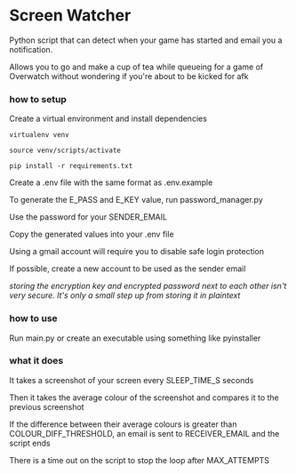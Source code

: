# Screen Watcher

Python script that can detect when your game has started and email you a notification.

Allows you to go and make a cup of tea while queueing for a game of Overwatch without wondering if you're about to be kicked for afk


### how to setup

Create a virtual environment and install dependencies

```
virtualenv venv

source venv/scripts/activate 

pip install -r requirements.txt
```

Create a .env file with the same format as .env.example

To generate the E_PASS and E_KEY value, run password_manager.py

Use the password for your SENDER_EMAIL

Copy the generated values into your .env file

Using a gmail account will require you to disable safe login protection

If possible, create a new account to be used as the sender email


*storing the encryption key and encrypted password next to each other isn't very secure. It's only a small step up from storing it in plaintext*

### how to use 

Run main.py or create an executable using something like pyinstaller

### what it does

It takes a screenshot of your screen every SLEEP_TIME_S seconds

Then it takes the average colour of the screenshot and compares it to the previous screenshot

If the difference between their average colours is greater than COLOUR_DIFF_THRESHOLD, an email is sent to RECEIVER_EMAIL and the script ends

There is a time out on the script to stop the loop after MAX_ATTEMPTS




